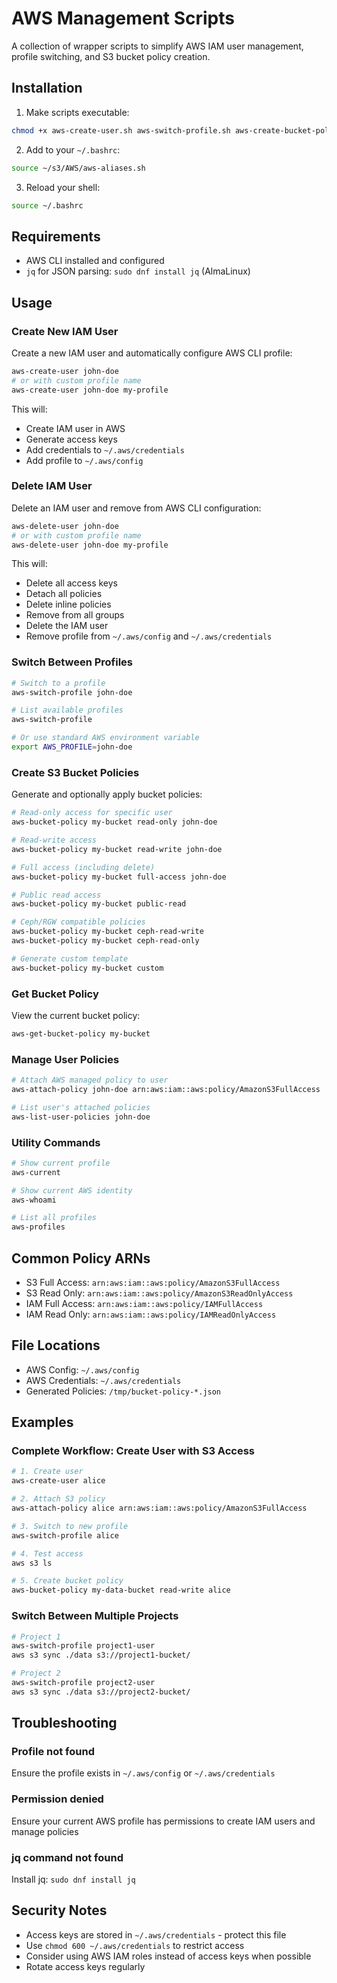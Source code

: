 # AWS Management Scripts

A collection of wrapper scripts to simplify AWS IAM user management, profile switching, and S3 bucket policy creation.

## Installation

1. Make scripts executable:
```bash
chmod +x aws-create-user.sh aws-switch-profile.sh aws-create-bucket-policy.sh
```

2. Add to your `~/.bashrc`:
```bash
source ~/s3/AWS/aws-aliases.sh
```

3. Reload your shell:
```bash
source ~/.bashrc
```

## Requirements

- AWS CLI installed and configured
- `jq` for JSON parsing: `sudo dnf install jq` (AlmaLinux)

## Usage

### Create New IAM User

Create a new IAM user and automatically configure AWS CLI profile:

```bash
aws-create-user john-doe
# or with custom profile name
aws-create-user john-doe my-profile
```

This will:
- Create IAM user in AWS
- Generate access keys
- Add credentials to `~/.aws/credentials`
- Add profile to `~/.aws/config`

### Delete IAM User

Delete an IAM user and remove from AWS CLI configuration:

```bash
aws-delete-user john-doe
# or with custom profile name
aws-delete-user john-doe my-profile
```

This will:
- Delete all access keys
- Detach all policies
- Delete inline policies
- Remove from all groups
- Delete the IAM user
- Remove profile from `~/.aws/config` and `~/.aws/credentials`

### Switch Between Profiles

```bash
# Switch to a profile
aws-switch-profile john-doe

# List available profiles
aws-switch-profile

# Or use standard AWS environment variable
export AWS_PROFILE=john-doe
```

### Create S3 Bucket Policies

Generate and optionally apply bucket policies:

```bash
# Read-only access for specific user
aws-bucket-policy my-bucket read-only john-doe

# Read-write access
aws-bucket-policy my-bucket read-write john-doe

# Full access (including delete)
aws-bucket-policy my-bucket full-access john-doe

# Public read access
aws-bucket-policy my-bucket public-read

# Ceph/RGW compatible policies
aws-bucket-policy my-bucket ceph-read-write
aws-bucket-policy my-bucket ceph-read-only

# Generate custom template
aws-bucket-policy my-bucket custom
```

### Get Bucket Policy

View the current bucket policy:

```bash
aws-get-bucket-policy my-bucket
```

### Manage User Policies

```bash
# Attach AWS managed policy to user
aws-attach-policy john-doe arn:aws:iam::aws:policy/AmazonS3FullAccess

# List user's attached policies
aws-list-user-policies john-doe
```

### Utility Commands

```bash
# Show current profile
aws-current

# Show current AWS identity
aws-whoami

# List all profiles
aws-profiles
```

## Common Policy ARNs

- S3 Full Access: `arn:aws:iam::aws:policy/AmazonS3FullAccess`
- S3 Read Only: `arn:aws:iam::aws:policy/AmazonS3ReadOnlyAccess`
- IAM Full Access: `arn:aws:iam::aws:policy/IAMFullAccess`
- IAM Read Only: `arn:aws:iam::aws:policy/IAMReadOnlyAccess`

## File Locations

- AWS Config: `~/.aws/config`
- AWS Credentials: `~/.aws/credentials`
- Generated Policies: `/tmp/bucket-policy-*.json`

## Examples

### Complete Workflow: Create User with S3 Access

```bash
# 1. Create user
aws-create-user alice

# 2. Attach S3 policy
aws-attach-policy alice arn:aws:iam::aws:policy/AmazonS3FullAccess

# 3. Switch to new profile
aws-switch-profile alice

# 4. Test access
aws s3 ls

# 5. Create bucket policy
aws-bucket-policy my-data-bucket read-write alice
```

### Switch Between Multiple Projects

```bash
# Project 1
aws-switch-profile project1-user
aws s3 sync ./data s3://project1-bucket/

# Project 2
aws-switch-profile project2-user
aws s3 sync ./data s3://project2-bucket/
```

## Troubleshooting

### Profile not found
Ensure the profile exists in `~/.aws/config` or `~/.aws/credentials`

### Permission denied
Ensure your current AWS profile has permissions to create IAM users and manage policies

### jq command not found
Install jq: `sudo dnf install jq`

## Security Notes

- Access keys are stored in `~/.aws/credentials` - protect this file
- Use `chmod 600 ~/.aws/credentials` to restrict access
- Consider using AWS IAM roles instead of access keys when possible
- Rotate access keys regularly
